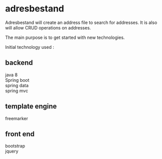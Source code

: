# adresbestand

Adresbestand will create an address file to search for addresses.
It is also will allow CRUD operations on addresses.

The main purpose is to get started with new technologies.

Initial technology used :

<h2>backend  <br/></h2>
java 8 <br/>
Spring boot <br/>
spring data <br/>
spring mvc <br/>

<h2> template engine<br/> </h2>
freemarker <br/>

<h2> front end <br/></h2>
bootstrap <br/>
jquery <br/>

